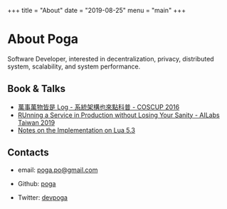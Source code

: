 +++
title = "About"
date = "2019-08-25"
menu = "main"
+++

# About Poga

Software Developer, interested in decentralization, privacy, distributed system, scalability, and system performance.

## Book & Talks

* [萬事萬物皆是 Log - 系統架構也來點科普 - COSCUP 2016](https://devpoga.org/post/2016-08-20_%E8%90%AC%E4%BA%8B%E8%90%AC%E7%89%A9%E7%9A%86%E6%98%AF-log-%E7%B3%BB%E7%B5%B1%E6%9E%B6%E6%A7%8B%E4%B9%9F%E4%BE%86%E9%BB%9E%E7%A7%91%E6%99%AE/)
* [RUnning a Service in Production without Losing Your Sanity - AILabs Taiwan 2019](https://www.slideshare.net/slideshow/embed_code/key/weOsOfldcNyPbB)
* [Notes on the Implementation on Lua 5.3](https://poga.github.io/lua53-notes/)

## Contacts

* email: poga.po@gmail.com

* Github: [poga](https://github.com/poga)

* Twitter: [devpoga](https://twitter.com/devpoga)
